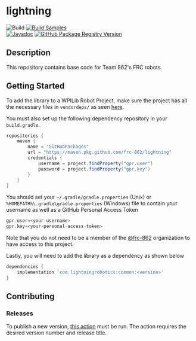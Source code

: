 # lightning

![Build](https://github.com/frc-862/lightning/workflows/Build/badge.svg)
[![Build Samples](https://github.com/frc-862/lightning/actions/workflows/sample-build.yml/badge.svg)](https://github.com/frc-862/lightning/tree/develop/samples)\
[![Javadoc](https://github.com/frc-862/lightning/actions/workflows/javadoc.yml/badge.svg)](https://frc-862.github.io/lightning/)
[![GitHub Package Registry Version](https://img.shields.io/github/release/frc-862/lightning.svg?label=GPR%20Version&logo=github&color=orange)](https://github.com/github/learning-lab-components/packages/11396)

## Description

This repository contains base code for Team 862's FRC robots.

## Getting Started

To add the library to a WPILib Robot Project, make sure the project has all the necessary files in `vendordeps/` as seen [here](https://github.com/frc-862/lightning/tree/master/vendordeps).

You must also set up the following dependency repository in your `build.gradle`.

```groovy
repositories {
    maven {
        name = "GitHubPackages"
        url = "https://maven.pkg.github.com/frc-862/lightning"
        credentials {
            username = project.findProperty("gpr.user")
            password = project.findProperty("gpr.key")
        }
    }
}
```

You should set your `~/.gradle/gradle.properties` (Unix) or `%HOMEPATH%\.gradle\gradle.properties` (Windows) file to contain your username as well as a GitHub Personal Access Token

```groovy
gpr.user=<your-username>
gpr.key=<your-personal-access-token>
```

Note that you do not need to be a member of the [@frc-862](https://github.com/frc-862) organization to have access to this project.

Lastly, you will need to add the library as a dependency as shown below

```groovy
dependencies {
    implementation 'com.lightningrobotics:common:<version>'
}
```

## Contributing

### Releases

To publish a new version, [this action](https://github.com/frc-862/lightning/actions/workflows/deploy.yml) must be run.
The action requires the desired version number and release title.
